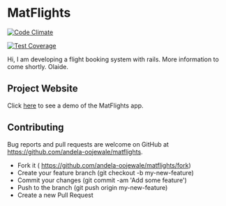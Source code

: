 # MatFlights

[![Code Climate](https://codeclimate.com/github/andela-oojewale/matflights/badges/gpa.svg)](https://codeclimate.com/github/andela-oojewale/matflights)

[![Test Coverage](https://codeclimate.com/github/andela-oojewale/matflights/badges/coverage.svg)](https://codeclimate.com/github/andela-oojewale/matflights/coverage)

Hi,
I am developing a flight booking system with rails.
More information to come shortly.
Olaide.

## Project Website
Click [here](https://matflights.herokuapp.com/) to see a demo of the MatFlights app.

## Contributing

Bug reports and pull requests are welcome on GitHub at https://github.com/andela-oojewale/matflights.

* Fork it ( https://github.com/andela-oojewale/matflights/fork)
* Create your feature branch (git checkout -b my-new-feature)
* Commit your changes (git commit -am 'Add some feature')
* Push to the branch (git push origin my-new-feature)
* Create a new Pull Request